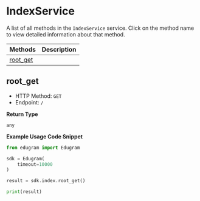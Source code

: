 # IndexService

A list of all methods in the `IndexService` service. Click on the method name to view detailed information about that method.

| Methods               | Description |
| :-------------------- | :---------- |
| [root_get](#root_get) |             |

## root_get

- HTTP Method: `GET`
- Endpoint: `/`

**Return Type**

`any`

**Example Usage Code Snippet**

```python
from edugram import Edugram

sdk = Edugram(
    timeout=10000
)

result = sdk.index.root_get()

print(result)
```

<!-- This file was generated by liblab | https://liblab.com/ -->
